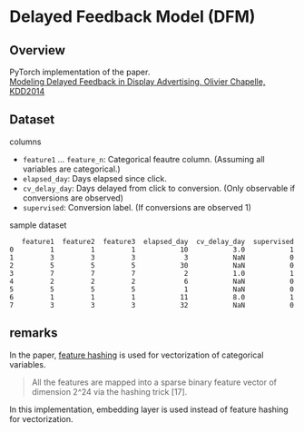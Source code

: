 # Delayed Feedback Model (DFM)

## Overview
PyTorch implementation of the paper.  
[Modeling Delayed Feedback in Display Advertising, Olivier Chapelle, KDD2014](http://citeseerx.ist.psu.edu/viewdoc/download?doi=10.1.1.650.6087&rep=rep1&type=pdf)

## Dataset
columns
- `feature1` ... `feature_n`: Categorical feautre column. (Assuming all variables are categorical.)
- `elapsed_day`: Days elapsed since click.
- `cv_delay_day`: Days delayed from click to conversion. (Only observable if conversions are observed)
- `supervised`: Conversion label. (If conversions are observed 1)

sample dataset
```
   feature1  feature2  feature3  elapsed_day  cv_delay_day  supervised
0         1         1         1           10           3.0           1
1         3         3         3            3           NaN           0
2         5         5         5           30           NaN           0
3         7         7         7            2           1.0           1
4         2         2         2            6           NaN           0
5         5         5         5            1           NaN           0
6         1         1         1           11           8.0           1
7         3         3         3           32           NaN           0
```

## remarks
In the paper, [feature hashing](https://arxiv.org/abs/0902.2206) is used for vectorization of categorical variables.
> All the features are mapped into a sparse binary feature vector of dimension 2^24 via the hashing trick [17].


In this implementation, embedding layer is used instead of feature hashing for vectorization.